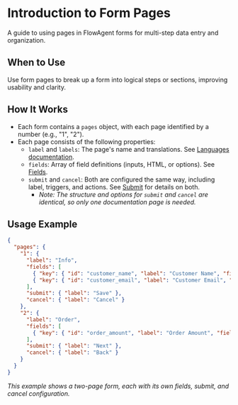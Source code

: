 # Introduction to Form Pages

A guide to using pages in FlowAgent forms for multi-step data entry and organization.

## When to Use
Use form pages to break up a form into logical steps or sections, improving usability and clarity.

## How It Works
- Each form contains a `pages` object, with each page identified by a number (e.g., "1", "2").
- Each page consists of the following properties:
  - `label` and `labels`: The page's name and translations. See [Languages documentation](/docs/misc/languages).
  - `fields`: Array of field definitions (inputs, HTML, or options). See [Fields](fields/introduction.md).
  - `submit` and `cancel`: Both are configured the same way, including label, triggers, and actions. See [Submit](submit/introduction.md) for details on both.
    - *Note: The structure and options for `submit` and `cancel` are identical, so only one documentation page is needed.*

## Usage Example
```json
{
  "pages": {
    "1": {
      "label": "Info",
      "fields": [
        { "key": { "id": "customer_name", "label": "Customer Name", "fieldtype": "text" } },
        { "key": { "id": "customer_email", "label": "Customer Email", "fieldtype": "email" } }
      ],
      "submit": { "label": "Save" },
      "cancel": { "label": "Cancel" }
    },
    "2": {
      "label": "Order",
      "fields": [
        { "key": { "id": "order_amount", "label": "Order Amount", "fieldtype": "number" } }
      ],
      "submit": { "label": "Next" },
      "cancel": { "label": "Back" }
    }
  }
}
```
*This example shows a two-page form, each with its own fields, submit, and cancel configuration.*
